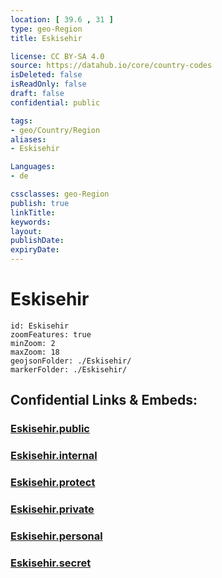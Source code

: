 ```yaml
---
location: [ 39.6 , 31 ] 
type: geo-Region
title: Eskisehir

license: CC BY-SA 4.0
source: https://datahub.io/core/country-codes
isDeleted: false
isReadOnly: false
draft: false
confidential: public

tags:
- geo/Country/Region
aliases:
- Eskisehir

Languages:
- de

cssclasses: geo-Region
publish: true
linkTitle: 
keywords: 
layout: 
publishDate: 
expiryDate: 
---
```


# Eskisehir

```leaflet
id: Eskisehir
zoomFeatures: true 
minZoom: 2 
maxZoom: 18
geojsonFolder: ./Eskisehir/
markerFolder: ./Eskisehir/
```


## Confidential Links & Embeds: 

### [Eskisehir.public](/_public/\Earth\Continent\Europe\Europe~East\Turkey\Provinces~TurkeyEskisehir.public.md) 

### [Eskisehir.internal](/_internal/\Earth\Continent\Europe\Europe~East\Turkey\Provinces~TurkeyEskisehir.internal.md) 

### [Eskisehir.protect](/_protect/\Earth\Continent\Europe\Europe~East\Turkey\Provinces~TurkeyEskisehir.protect.md) 

### [Eskisehir.private](/_private/\Earth\Continent\Europe\Europe~East\Turkey\Provinces~TurkeyEskisehir.private.md) 

### [Eskisehir.personal](/_personal/\Earth\Continent\Europe\Europe~East\Turkey\Provinces~TurkeyEskisehir.personal.md) 

### [Eskisehir.secret](/_secret/\Earth\Continent\Europe\Europe~East\Turkey\Provinces~TurkeyEskisehir.secret.md)

